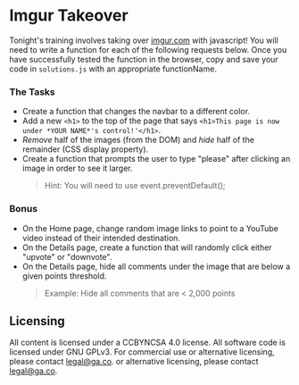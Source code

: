 
# Imgur Takeover

Tonight's training involves taking over [imgur.com](https://imgur.com/) with javascript! You will need to write a function for each of the following requests below. Once you have successfully tested the function in the browser, copy and save your code in `solutions.js` with an appropriate functionName.


### The Tasks
- Create a function that changes the navbar to a different color.
- Add a new `<h1>` to the top of the page that says `<h1>This page is now under *YOUR NAME*'s control!'</h1>`.
- *Remove* half of the images (from the DOM) and *hide* half of the remainder (CSS display property).
- Create a function that prompts the user to type "please" after clicking an image in order to see it larger.
  > Hint: You will need to use event.preventDefault();

### Bonus
- On the Home page, change random image links to point to a YouTube video instead of their intended destination.
- On the Details page, create a function that will randomly click either "upvote" or "downvote".
- On the Details page, hide all comments under the image that are below a given points threshold.
  > Example: Hide all comments that are < 2,000 points


## Licensing
All content is licensed under a CC­BY­NC­SA 4.0 license.
All software code is licensed under GNU GPLv3. For commercial use or alternative licensing, please contact legal@ga.co.
or alternative licensing, please contact legal@ga.co.
